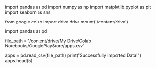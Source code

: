 import pandas as pd
import numpy as np
import matplotlib.pyplot as plt
import seaborn as sns

from google.colab import drive
drive.mount('/content/drive')

import pandas as pd

file_path = '/content/drive/My Drive/Colab Notebooks/GooglePlayStore/apps.csv'

apps = pd.read_csv(file_path)
print("Successfully Imported Data!")
apps.head(5)
